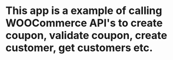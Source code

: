 # This app is a example of calling WOOCommerce API's to create coupon, validate coupon, create customer, get customers etc.